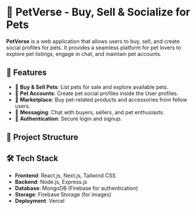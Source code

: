 # 🐾 PetVerse - Buy, Sell & Socialize for Pets

**PetVerse** is a web application that allows users to buy, sell, and create social profiles for pets. It provides a seamless platform for pet lovers to explore pet listings, engage in chat, and maintain pet accounts.

## 🚀 Features

- 🐶 **Buy & Sell Pets**: List pets for sale and explore available pets.
- 📸 **Pet Accounts**: Create pet social profiles inside the User profiles.
- 🛒 **Marketplace**: Buy pet-related products and accessories from fellow users.
- 💬 **Messaging**: Chat with buyers, sellers, and pet enthusiasts.
- 🔐 **Authentication**: Secure login and signup.

## 📂 Project Structure


## 🛠 Tech Stack

- **Frontend**: React.js, Next.js, Tailwind CSS
- **Backend**: Node.js, Express.js
- **Database**: MongoDB (Firebase for authentication)
- **Storage**: Firebase Storage (for images)
- **Deployment**: Vercel



